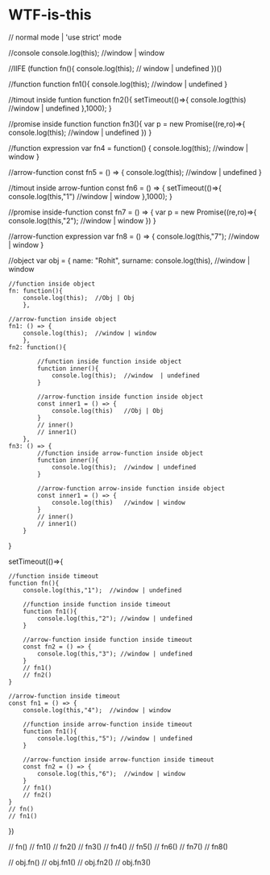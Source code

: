 # WTF-is-this


// normal mode | 'use strict' mode


//console
console.log(this); 	//window | window


//IIFE
(function fn(){
	console.log(this); 	// window | undefined
})()


//function
function fn1(){
	console.log(this); 	//window | undefined
}

//timout inside funtion
function fn2(){
	setTimeout(()=>{
		console.log(this) 	//window | undefined
	},1000);
}

//promise inside function
function fn3(){
	var p = new Promise((re,ro)=>{
		console.log(this); 	//window | undefined
	})
}

//function expression
var fn4 = function() {
	console.log(this); 	//window | window
}


//arrow-function
const fn5 = () => {
	console.log(this); 	//window | undefined
}

//timout inside arrow-funtion
const fn6 = () => {
	setTimeout(()=>{
		console.log(this,"1") 	//window | window
	},1000);
}

//promise inside-function
const fn7 = () => {
	var p = new Promise((re,ro)=>{
		console.log(this,"2"); 	//window | window
	})
}

//arrow-function expression
var fn8 = () => {
	console.log(this,"7"); 	//window | window
}



//object
var obj = {
	name: "Rohit",
	surname: console.log(this),  //window | window

	//function inside object
	fn: function(){
		console.log(this); 	//Obj | Obj
		},

	//arrow-function inside object
	fn1: () => {
		console.log(this); 	//window | window
		},
	fn2: function(){

			//function inside function inside object
			function inner(){
				console.log(this); 	//window  | undefined
			} 

			//arrow-function inside function inside object
			const inner1 = () => {
				console.log(this) 	//Obj | Obj
			} 
			// inner()
			// inner1()
		},
	fn3: () => {
			//function inside arrow-function inside object
			function inner(){
				console.log(this); 	//window | undefined
			}

			//arrow-function arrow-inside function inside object
			const inner1 = () => {
				console.log(this) 	//window | window
			} 
			// inner()
			// inner1()
		}
}


setTimeout(()=>{

	//function inside timeout
	function fn(){
		console.log(this,"1"); 	//window | undefined
		
		//function inside function inside timeout
		function fn1(){
			console.log(this,"2"); //window | undefined
		}

		//arrow-function inside function inside timeout
		const fn2 = () => {
			console.log(this,"3"); //window | undefined
		}
		// fn1() 
		// fn2()
	}

	//arrow-function inside timeout
	const fn1 = () => {
		console.log(this,"4"); 	//window | window

		//function inside arrow-function inside timeout
		function fn1(){
			console.log(this,"5"); //window | undefined
		}

		//arrow-function inside arrow-function inside timeout
		const fn2 = () => {
			console.log(this,"6"); 	//window | window
		}
		// fn1() 
		// fn2()
	}
	// fn()
	// fn1()

})


// fn()
// fn1()
// fn2()
// fn3()
// fn4()
// fn5()
// fn6()
// fn7()
// fn8()


// obj.fn()
// obj.fn1()
// obj.fn2()
// obj.fn3()

